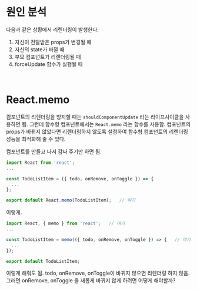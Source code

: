 # 원인 분석

다음과 같은 상황에서 리렌더링이 발생한다.

1. 자신이 전달받은 props가 변경될 때
2. 자신의 state가 바뀔 때
3. 부모 컴포넌트가 리렌더링될 때
4. forceUpdate 함수가 실행될 때

<br/>

# React.memo

컴포넌트의 리렌더링을 방지할 때는 `shouldComponentUpdate` 라는 라이프사이클을 사용하면 됨. 그런데 함수형 컴포넌트에서는 `React.memo` 라는 함수를 사용함. 컴포넌트의 props가 바뀌지 않았다면 리렌더링하지 않도록 설정하여 함수형 컴포넌트의 리렌더링 성능을 최적화해 줄 수 있다.

컴포넌트를 만들고 나서 감싸 주기만 하면 됨.

```jsx
import React from 'react';
...

const TodoListItem = ({ todo, onRemove, onToggle }) => {
  ...
};

export default React.memo(TodoListItem);   // 여기
```

이렇게.

```jsx
import React, { memo } from 'react';   // 여기
...

const TodoListItem = memo(({ todo, onRemove, onToggle }) => {   // 여기
  ...
});

export default TodoListItem;
```

이렇게 해줘도 됨. todo, onRemove, onToggle이 바뀌지 않으면 리렌더링 하지 않음. 그러면 onRemove, onToggle 을 새롭게 바뀌지 않게 하려면 어떻게 해야할까?

